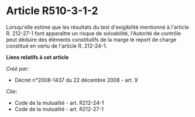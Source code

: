 # Article R510-3-1-2

Lorsqu'elle estime que les résultats du test d'exigibilité mentionné à l'article R. 212-27-1 font apparaître un risque de
solvabilité, l'Autorité de contrôle peut déduire des éléments constitutifs de la marge le report de charge constitué en vertu
de l'article R. 212-24-1.

**Liens relatifs à cet article**

_Créé par_:

  - Décret n°2008-1437 du 22 décembre 2008 - art. 9

_Cite_:

  - Code de la mutualité - art. R212-24-1
  - Code de la mutualité - art. R212-27-1
